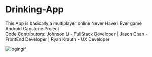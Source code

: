 # Drinking-App
This App is basically a multiplayer online Never Have I Ever game </br>
Android Capstone Project </br>
Code Contributors: Johnson Li - FullStack Developer | Jason Chan - FrontEnd Developer | Ryan Krauth - UX Developer </br>



![logingif](https://user-images.githubusercontent.com/17182149/206955248-c0951aa3-72f7-481e-a6d4-5e9f96dbc44f.gif)

